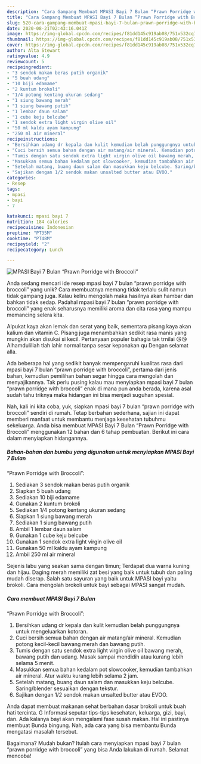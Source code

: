 ```yaml
---
description: "Cara Gampang Membuat MPASI Bayi 7 Bulan “Prawn Porridge with Broccoli” yang Sempurna"
title: "Cara Gampang Membuat MPASI Bayi 7 Bulan “Prawn Porridge with Broccoli” yang Sempurna"
slug: 520-cara-gampang-membuat-mpasi-bayi-7-bulan-prawn-porridge-with-broccoli-yang-sempurna
date: 2020-08-21T02:43:16.041Z
image: https://img-global.cpcdn.com/recipes/f81dd145c919ab08/751x532cq70/mpasi-bayi-7-bulan-prawn-porridge-with-broccoli-foto-resep-utama.jpg
thumbnail: https://img-global.cpcdn.com/recipes/f81dd145c919ab08/751x532cq70/mpasi-bayi-7-bulan-prawn-porridge-with-broccoli-foto-resep-utama.jpg
cover: https://img-global.cpcdn.com/recipes/f81dd145c919ab08/751x532cq70/mpasi-bayi-7-bulan-prawn-porridge-with-broccoli-foto-resep-utama.jpg
author: Alta Stewart
ratingvalue: 4.9
reviewcount: 5
recipeingredient:
- "3 sendok makan beras putih organik"
- "5 buah udang"
- "10 biji edamame"
- "2 kuntum brokoli"
- "1/4 potong kentang ukuran sedang"
- "1 siung bawang merah"
- "1 siung bawang putih"
- "1 lembar daun salam"
- "1 cube keju belcube"
- "1 sendok extra light virgin olive oil"
- "50 ml kaldu ayam kampung"
- "250 ml air mineral"
recipeinstructions:
- "Bersihkan udang dr kepala dan kulit kemudian belah punggungnya untuk mengeluarkan kotoran."
- "Cuci bersih semua bahan dengan air matang/air mineral. Kemudian potong kecil-kecil bawang merah dan bawang putih."
- "Tumis dengan satu sendok extra light virgin olive oil bawang merah, bawang putih dan udang. Masak sampai mendidih atau kurang lebih selama 5 menit."
- "Masukkan semua bahan kedalam pot slowcooker, kemudian tambahkan air mineral. Atur waktu kurang lebih selama 2 jam."
- "Setelah matang, buang daun salam dan masukkan keju belcube. Saring/blender sesuaikan dengan tekstur."
- "Sajikan dengan 1/2 sendok makan unsalted butter atau EVOO."
categories:
- Resep
tags:
- mpasi
- bayi
- 7

katakunci: mpasi bayi 7 
nutrition: 184 calories
recipecuisine: Indonesian
preptime: "PT35M"
cooktime: "PT48M"
recipeyield: "2"
recipecategory: Lunch

---
```



![MPASI Bayi 7 Bulan
“Prawn Porridge with Broccoli”](https://img-global.cpcdn.com/recipes/f81dd145c919ab08/751x532cq70/mpasi-bayi-7-bulan-prawn-porridge-with-broccoli-foto-resep-utama.jpg)

Anda sedang mencari ide resep mpasi bayi 7 bulan
“prawn porridge with broccoli” yang unik? Cara membuatnya memang tidak terlalu sulit namun tidak gampang juga. Kalau keliru mengolah maka hasilnya akan hambar dan bahkan tidak sedap. Padahal mpasi bayi 7 bulan
“prawn porridge with broccoli” yang enak seharusnya memiliki aroma dan cita rasa yang mampu memancing selera kita.

Alpukat kaya akan lemak dan serat yang baik, sementara pisang kaya akan kalium dan vitamin C. Pisang juga menambahkan sedikit rasa manis yang mungkin akan disukai si kecil. Pertanyaan populer bahagia tak trnilai 😘😘 Alhamdulillah tlah lahir normal tanpa sesar keponakan qu Dengan selamat alla.

Ada beberapa hal yang sedikit banyak mempengaruhi kualitas rasa dari mpasi bayi 7 bulan
“prawn porridge with broccoli”, pertama dari jenis bahan, kemudian pemilihan bahan segar hingga cara mengolah dan menyajikannya. Tak perlu pusing kalau mau menyiapkan mpasi bayi 7 bulan
“prawn porridge with broccoli” enak di mana pun anda berada, karena asal sudah tahu triknya maka hidangan ini bisa menjadi suguhan spesial.


Nah, kali ini kita coba, yuk, siapkan mpasi bayi 7 bulan
“prawn porridge with broccoli” sendiri di rumah. Tetap berbahan sederhana, sajian ini dapat memberi manfaat untuk membantu menjaga kesehatan tubuhmu sekeluarga. Anda bisa membuat MPASI Bayi 7 Bulan
“Prawn Porridge with Broccoli” menggunakan 12 bahan dan 6 tahap pembuatan. Berikut ini cara dalam menyiapkan hidangannya.

<!--inarticleads1-->

##### Bahan-bahan dan bumbu yang digunakan untuk menyiapkan MPASI Bayi 7 Bulan
“Prawn Porridge with Broccoli”:

1. Sediakan 3 sendok makan beras putih organik
1. Siapkan 5 buah udang
1. Sediakan 10 biji edamame
1. Gunakan 2 kuntum brokoli
1. Sediakan 1/4 potong kentang ukuran sedang
1. Siapkan 1 siung bawang merah
1. Sediakan 1 siung bawang putih
1. Ambil 1 lembar daun salam
1. Gunakan 1 cube keju belcube
1. Gunakan 1 sendok extra light virgin olive oil
1. Gunakan 50 ml kaldu ayam kampung
1. Ambil 250 ml air mineral


Sejenis labu yang seakan sama dengan timun; Terdapat dua warna kuning dan hijau. Daging merah memiliki zat besi yang baik untuk tubuh dan paling mudah diserap. Salah satu sayuran yang baik untuk MPASI bayi yaitu brokoli. Cara mengolah brokoli untuk bayi sebagai MPASI sangat mudah. 

<!--inarticleads2-->

##### Cara membuat MPASI Bayi 7 Bulan
“Prawn Porridge with Broccoli”:

1. Bersihkan udang dr kepala dan kulit kemudian belah punggungnya untuk mengeluarkan kotoran.
1. Cuci bersih semua bahan dengan air matang/air mineral. Kemudian potong kecil-kecil bawang merah dan bawang putih.
1. Tumis dengan satu sendok extra light virgin olive oil bawang merah, bawang putih dan udang. Masak sampai mendidih atau kurang lebih selama 5 menit.
1. Masukkan semua bahan kedalam pot slowcooker, kemudian tambahkan air mineral. Atur waktu kurang lebih selama 2 jam.
1. Setelah matang, buang daun salam dan masukkan keju belcube. Saring/blender sesuaikan dengan tekstur.
1. Sajikan dengan 1/2 sendok makan unsalted butter atau EVOO.


Anda dapat membuat makanan sehat berbahan dasar brokoli untuk buah hati tercinta. G Informasi seputar tips-tips kesehatan, keluarga, gizi, bayi, dan. Ada kalanya bayi akan mengalami fase susah makan. Hal ini pastinya membuat Bunda bingung. Nah, ada cara yang bisa membantu Bunda mengatasi masalah tersebut. 

Bagaimana? Mudah bukan? Itulah cara menyiapkan mpasi bayi 7 bulan
“prawn porridge with broccoli” yang bisa Anda lakukan di rumah. Selamat mencoba!
